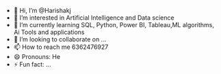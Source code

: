 - 👋 Hi, I’m @Harishakj
- 👀 I’m interested in Artificial Intelligence and Data science
- 🌱 I’m currently learning SQL, Python, Power BI, Tableau,ML algorithms, Ai Tools and applications
- 💞️ I’m looking to collaborate on ...
- 📫 How to reach me 6362476927
- 😄 Pronouns: He
- ⚡ Fun fact: ...

<!---
Harishakj/Harishakj is a ✨ special ✨ repository because its `README.md` (this file) appears on your GitHub profile.
You can click the Preview link to take a look at your changes.
--->
